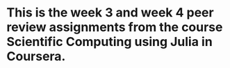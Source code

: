 # This is the week 3 and week 4 peer review assignments from the course Scientific Computing using Julia in Coursera.
